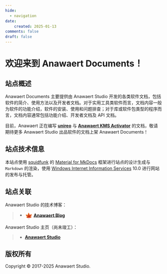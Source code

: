 ```yaml
---
hide:
  - navigation
date:
    created: 2025-01-13
comments: false
draft: false
---
```


# 欢迎来到 Anawaert Documents！
## 站点概述
Anawaert Documents 主要提供由 Anawaert Studio 开发的各类软件文档，包括软件的简介、使用方法以及开发者文档。对于实用工具类软件而言，文档内容一般为软件的功能介绍，软件的安装、使用和问题排查；对于库或软件包类型的程序而言，文档内容通常包括功能介绍、开发者文档及 API 文档。

目前，Anawaert 正在编写 [**unireo**](https://github.com/Anawaert/unireo) 与 [**Anawaert KMS Activator**](https://github.com/Anawaert/WPF-KMS-Activator) 的文档，敬请期待更多 Anawaert Studio 出品软件的文档上架 Anawaert Documents！

## 站点技术信息
本站点使用 [squidfunk](https://github.com/squidfunk) 的 [Material for MkDocs](https://github.com/squidfunk/mkdocs-material) 框架进行站点的设计生成与 `Markdown` 的渲染，使用 [Windows Internet Information Services](https://learn.microsoft.com/en-us/iis/) 10.0 进行网站的发布与托管。

## 站点关联
Anawaert Studio 的技术博客：
> * <img src="./Anawaert.png" alt="Anawaert Blog Icon" width="24" height="24" style="vertical-align: middle;"></img>
[**Anawaert Blog**](https://blog.anawaert.com/)

Anawaert Studio 主页（尚未竣工）：
> * [**Anawaert Studio**](https://www.anawaert.com/)

## 版权所有
Copyright &copy; 2017-2025 Anawaert Studio.
